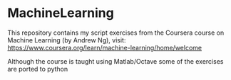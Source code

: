 # MachineLearning

This repository contains my script exercises from the Coursera course on Machine Learning (by Andrew Ng), visit: https://www.coursera.org/learn/machine-learning/home/welcome

Although the course is taught using Matlab/Octave some of the exercises are ported to python
